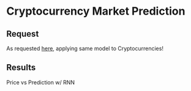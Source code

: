 # Cryptocurrency Market Prediction

## Request

As requested <a href="https://github.com/alberduris/SirajsCodingChallenges/issues/1">here</a>, applying same model to Cryptocurrencies!

## Results

Price vs Prediction w/ RNN
<img src="">